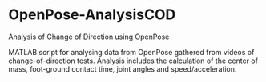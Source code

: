 # OpenPose-AnalysisCOD
Analysis of Change of Direction using OpenPose

MATLAB script for analysing data from OpenPose gathered from videos of change-of-direction tests. Analysis includes the calculation of the center of mass, foot-ground contact time, joint angles and speed/acceleration.
